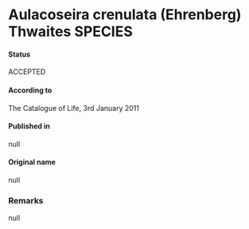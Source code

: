Aulacoseira crenulata (Ehrenberg) Thwaites SPECIES
=======

#### Status
ACCEPTED

#### According to
The Catalogue of Life, 3rd January 2011

#### Published in
null

#### Original name
null

### Remarks
null